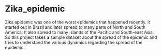 # Zika_epidemic
Zika epidemic was one of the worst epidemics that happened recently. It started out in Brazil and later spread to many parts of North and South America. It also spread to many islands of the Pacific and South-east Asia.  So this project takes a sample dataset about the spread of the epidemic and tries to understand the various dynamics regarding the spread of the epidemic.
